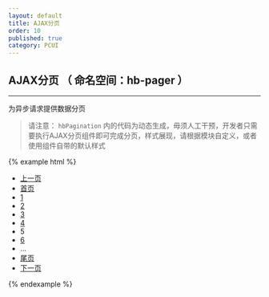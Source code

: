 ```yaml
---
layout: default
title: AJAX分页
order: 10
published: true
category: PCUI
---
```


## AJAX分页 <span class="text-small-title">（ 命名空间：hb-pager ）</span>
-----------

为异步请求提供数据分页

> <span class="text-warning">请注意： `hbPagination`  内的代码为动态生成，毋须人工干预，开发者只需要执行AJAX分页组件即可完成分页，样式展现，请根据模块自定义，或者使用组件自带的默认样式</span>

{% example html %}
<!-- 这里为组件自动生成部分 -->
<div id="hbPagination">
    <ul class="hb-pager-container hb-pagination hb-pager-default" id="hbPager_1">
        <li><a href="javascript:;" class="hb-pager-prev" data-page="4">上一页</a></li>
        <li><a href="javascript:;" class="hb-pager-first" data-page="1" title="首页">首页</a></li>
        <li><a href="javascript:;" data-page="1">1</a></li>
        <li><a href="javascript:;" data-page="2">2</a></li>
        <li><a href="javascript:;" data-page="3">3</a></li>
        <li><a href="javascript:;" data-page="4">4</a></li>
        <li><span class="hb-pager-active">5</span></li>
        <li><a href="javascript:;" data-page="6">6</a></li>
        <li><span>…</span></li>
        <li><a href="javascript:;" class="hb-pager-last" title="尾页" data-page="20">尾页</a></li>
        <li><a href="javascript:;" class="hb-pager-next" data-page="6">下一页</a></li>
    </ul>
</div>

<!-- javascript示例 -->
<script>

// 仅作演示，具体参数、数据API等，请根据实际情况来定

var active = 1;    // 演示数据
HBUI.xhr.ajaxCall({
    url:'',       // ajax请求地址
    data:{
        page:active || 1,   // ajax请求传递给后台的页码参数
        xxxx:'xxxxx'          // 其他参数
    }
},function(res){
    // 获取后台数据成功后，开始执行分页
    hbPager({
        theme:'default',   // 控制分页皮肤。目前支持：default,black
        container: 'hbPagination', //放置页码的容器ID。非必填，默认为：hbPagination
        groups:5,  // 连续显示分页数，默认5个数字，其余的用...代替。如果不需要显示分页数字，设置成：false
        prev:'上一页',    // 用于控制上一页。若不显示，设置false即可
        next:'下一页',    // 用于控制下一页。若不显示，设置false即可
        first:'首页',    // 用于控制首页。值支持三种类型。如：first: '首页' 如：first: false，则表示不显示首页项
        last:'尾页',   // 用于控制尾页。值支持三种类型如：last: '尾页' 如：last: false，则表示不显示首页项
        pages: res.pages, //通过后台拿到的总页数
        active: active || 1, //当前页,默认传第一页
        linkTo: function(obj, first){ //触发分页后的回调
            if(!first){ //点击跳页触发函数自身，并传递当前页：obj.active
                index.ajaxPage(obj.active);
            }
        }
    });
})
</script>
{% endexample %}
